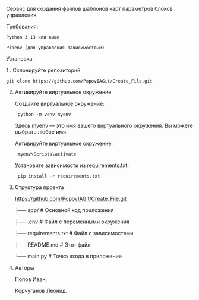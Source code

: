 Сервис для создания файлов шаблонов карт параметров блоков управления

Требования:

	Python 3.13 или выше

	Pipenv (для управления зависимостями)

Установка:

1 . Склонируйте репозиторий

	git clone https://github.com/PopovIAGit/Create_File.git

2. Активируйте виртуальное окружение
 
	Создайте виртуальное окружение:

		python -m venv myenv
		
    Здесь myenv — это имя вашего виртуального окружения. Вы можете выбрать любое имя.

	Активируйте виртуальное окружение:

		myenv\Scripts\activate

	Установите зависимости из requirements.txt:
	
		pip install -r requirements.txt

3. Структура проекта
				
	https://github.com/PopovIAGit/Create_File.git

	├── app/                  # Основной код приложения

	├── .env                  # Файл с переменными окружения

	├── requirements.txt      # Файл с зависимостями

	├── README.md             # Этот файл

	└── main.py               # Точка входа в приложение

4. Авторы
   
	Попов Иван;

	Корчуганов Леонид.
